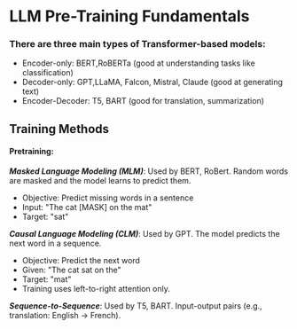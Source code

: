 # LLM Pre-Training Fundamentals

### There are three main types of Transformer-based models:
- Encoder-only: BERT,RoBERTa (good at understanding tasks like classification)
- Decoder-only: GPT,LLaMA, Falcon, Mistral, Claude (good at generating text)
- Encoder-Decoder: T5, BART (good for translation, summarization)

## Training Methods
#### Pretraining:

***Masked Language Modeling (MLM)***: Used by BERT, RoBert. Random words are masked and the model learns to predict them.
- Objective: Predict missing words in a sentence
- Input: "The cat [MASK] on the mat"
- Target: "sat"

***Causal Language Modeling (CLM)***: Used by GPT. The model predicts the next word in a sequence.
- Objective: Predict the next word
- Given: "The cat sat on the"
- Target: "mat"
- Training uses left-to-right attention only.

***Sequence-to-Sequence***: Used by T5, BART. Input-output pairs (e.g., translation: English → French).
